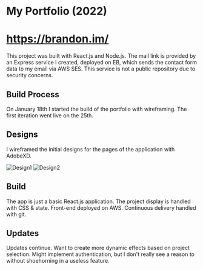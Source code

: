 # My Portfolio (2022)
# https://brandon.im/

This project was built with React.js and Node.js. The mail link is provided by an Express service I created, deployed on EB, which sends the contact form data to my email via AWS SES. This service is not a public repository due to security concerns.

## Build Process

On January 18th I started the build of the portfolio with wireframing. The first iteration went live on the 25th.

## Designs

I wireframed the initial designs for the pages of the application with AdobeXD.

![Design1](https://i.imgur.com/BlHbKxM.png)
![Design2](https://i.imgur.com/yMFR2J7.png)


## Build

The app is just a basic React.js application. The project display is handled with CSS & state. Front-end deployed on AWS. Continuous delivery handled with git.

## Updates

Updates continue. Want to create more dynamic effects based on project selection.
Might implement authentication, but I don't really see a reason to without shoehorning in a useless feature.
